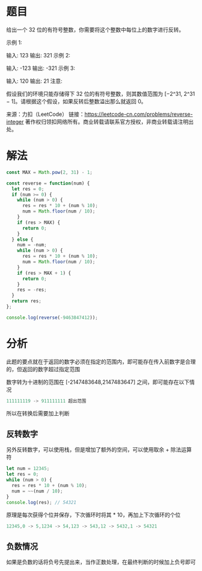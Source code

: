 # 题目

给出一个 32 位的有符号整数，你需要将这个整数中每位上的数字进行反转。

示例 1:

输入: 123
输出: 321
 示例 2:

输入: -123
输出: -321
示例 3:

输入: 120
输出: 21
注意:

假设我们的环境只能存储得下 32 位的有符号整数，则其数值范围为 [−2^31,  2^31 − 1]。请根据这个假设，如果反转后整数溢出那么就返回 0。

来源：力扣（LeetCode）
链接：https://leetcode-cn.com/problems/reverse-integer
著作权归领扣网络所有。商业转载请联系官方授权，非商业转载请注明出处。

# 解法

```javascript
const MAX = Math.pow(2, 31) - 1;

const reverse = function(num) {
  let res = 0;
  if (num >= 0) {
    while (num > 0) {
      res = res * 10 + (num % 10);
      num = Math.floor(num / 10);
    }
    if (res > MAX) {
      return 0;
    }
  } else {
    num = -num;
    while (num > 0) {
      res = res * 10 + (num % 10);
      num = Math.floor(num / 10);
    }
    if (res > MAX + 1) {
      return 0;
    }
    res = -res;
  }
  return res;
};

console.log(reverse(-9463847412));
```

# 分析

此题的要点就在于返回的数字必须在指定的范围内，即可能存在传入前数字是合理的，但返回的数字超过指定范围

数字转为十进制的范围在 [-2147483648,2147483647] 之间，即可能存在以下情况

```javascript
111111119 -> 911111111 超出范围
```

所以在转换后需要加上判断

## 反转数字

另外反转数字，可以使用栈，但是增加了额外的空间，可以使用取余 + 除法运算符

```javascript
let num = 12345;
let res = 0;
while (num > 0) {
  res = res * 10 + (num % 10);
  num = ~~(num / 10);
}
console.log(res); // 54321
```

原理是每次获得个位并保存，下次循环时将其 * 10，再加上下次循环的个位

```javascript
12345,0 -> 5,1234 -> 54,123 -> 543,12 -> 5432,1 -> 54321
```

## 负数情况

如果是负数的话将负号先提出来，当作正数处理，在最终判断的时候加上负号即可